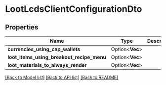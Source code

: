 # LootLcdsClientConfigurationDto

## Properties

Name | Type | Description | Notes
------------ | ------------- | ------------- | -------------
**currencies_using_cap_wallets** | Option<**Vec<String>**> |  | [optional]
**loot_items_using_breakout_recipe_menu** | Option<**Vec<String>**> |  | [optional]
**loot_materials_to_always_render** | Option<**Vec<String>**> |  | [optional]

[[Back to Model list]](../README.md#documentation-for-models) [[Back to API list]](../README.md#documentation-for-api-endpoints) [[Back to README]](../README.md)



